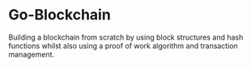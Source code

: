# Go-Blockchain
Building a blockchain from scratch by using block structures and hash functions whilst also using a proof of work algorithm and transaction management. 
